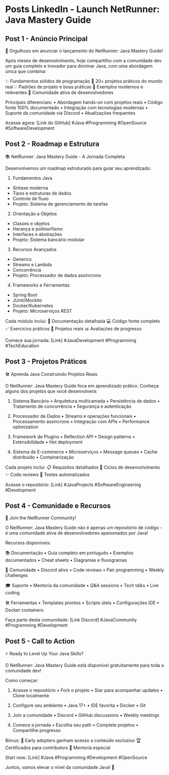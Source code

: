 # Posts LinkedIn - Launch NetRunner: Java Mastery Guide

## Post 1 - Anúncio Principal
🚀 Orgulhoso em anunciar o lançamento do NetRunner: Java Mastery Guide!

Após meses de desenvolvimento, hoje compartilho com a comunidade dev um guia completo e inovador para dominar Java, com uma abordagem única que combina:

✨ Fundamentos sólidos de programação
🔧 20+ projetos práticos do mundo real
💡 Padrões de projeto e boas práticas
🎯 Exemplos modernos e relevantes
🤝 Comunidade ativa de desenvolvedores

Principais diferenciais:
• Abordagem hands-on com projetos reais
• Código fonte 100% documentado
• Integração com tecnologias modernas
• Suporte da comunidade via Discord
• Atualizações frequentes

Acesse agora: [Link do GitHub]
#Java #Programming #OpenSource #SoftwareDevelopment

## Post 2 - Roadmap e Estrutura
📚 NetRunner: Java Mastery Guide - A Jornada Completa

Desenvolvemos um roadmap estruturado para guiar seu aprendizado:

1. Fundamentos Java
- Sintaxe moderna
- Tipos e estruturas de dados
- Controle de fluxo
- Projeto: Sistema de gerenciamento de tarefas

2. Orientação a Objetos
- Classes e objetos
- Herança e polimorfismo
- Interfaces e abstrações
- Projeto: Sistema bancário modular

3. Recursos Avançados
- Generics
- Streams e Lambda
- Concorrência
- Projeto: Processador de dados assíncrono

4. Frameworks e Ferramentas
- Spring Boot
- JUnit/Mockito
- Docker/Kubernetes
- Projeto: Microserviços REST

Cada módulo inclui:
📖 Documentação detalhada
💻 Código fonte completo
✅ Exercícios práticos
🎯 Projetos reais
📊 Avaliações de progresso

Comece sua jornada: [Link]
#JavaDevelopment #Programming #TechEducation

## Post 3 - Projetos Práticos
🛠️ Aprenda Java Construindo Projetos Reais

O NetRunner: Java Mastery Guide foca em aprendizado prático. Conheça alguns dos projetos que você desenvolverá:

1. Sistema Bancário
• Arquitetura multicamada
• Persistência de dados
• Tratamento de concorrência
• Segurança e autenticação

2. Processador de Dados
• Streams e operações funcionais
• Processamento assíncrono
• Integração com APIs
• Performance optimization

3. Framework de Plugins
• Reflection API
• Design patterns
• Extensibilidade
• Hot deployment

4. Sistema de E-commerce
• Microserviços
• Message queues
• Cache distribuído
• Containerização

Cada projeto inclui:
📋 Requisitos detalhados
🔄 Ciclos de desenvolvimento
✨ Code reviews
🎯 Testes automatizados

Acesse o repositório: [Link]
#JavaProjects #SoftwareEngineering #Development

## Post 4 - Comunidade e Recursos
🤝 Join the NetRunner Community!

O NetRunner: Java Mastery Guide não é apenas um repositório de código - é uma comunidade ativa de desenvolvedores apaixonados por Java!

Recursos disponíveis:

📚 Documentação
• Guia completo em português
• Exemplos documentados
• Cheat sheets
• Diagramas e fluxogramas

👥 Comunidade
• Discord ativo
• Code reviews
• Pair programming
• Weekly challenges

🎓 Suporte
• Mentoria da comunidade
• Q&A sessions
• Tech talks
• Live coding

🛠️ Ferramentas
• Templates prontos
• Scripts úteis
• Configurações IDE
• Docker containers

Faça parte desta comunidade: [Link Discord]
#JavaCommunity #Programming #Development

## Post 5 - Call to Action
⚡ Ready to Level Up Your Java Skills?

O NetRunner: Java Mastery Guide está disponível gratuitamente para toda a comunidade dev!

Como começar:

1. Acesse o repositório
• Fork o projeto
• Star para acompanhar updates
• Clone localmente

2. Configure seu ambiente
• Java 17+
• IDE favorita
• Docker
• Git

3. Join a comunidade
• Discord
• GitHub discussions
• Weekly meetings

4. Comece a jornada
• Escolha seu path
• Complete projetos
• Compartilhe progresso

Bônus:
🎁 Early adopters ganham acesso a conteúdo exclusivo
🏆 Certificados para contributors
🎯 Mentoria especial

Start now: [Link]
#Java #Programming #Development #OpenSource

Juntos, vamos elevar o nível da comunidade Java! 🚀